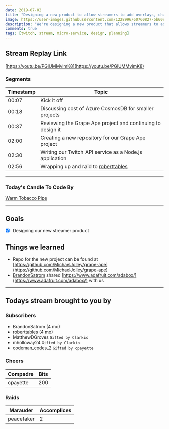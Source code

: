 ```yaml
---
date: 2019-07-02 
title: "Designing a new product to allow streamers to add overlays, chat-bot and other functionality to their stream. "
image: https://user-images.githubusercontent.com/1228996/60760827-5b60e900-a001-11e9-8f87-4240cb9bd147.png
description: "We're designing a new product that allows streamers to add overlays, chat-bot and other functionality.  We spent most of the day designing what micro-services we will need."
comments: true
tags: [twitch, stream, micro-service, design, planning]
---
```


## Stream Replay Link

[https://youtu.be/PGlUMMvimK8](https://youtu.be/PGlUMMvimK8)

<!--more-->

### Segments

| Timestamp | Topic                                                                     |
| ---       | ---                                                                       |
| 00:07     | Kick it off                                                               |
| 00:18     | Discussing cost of Azure CosmosDB for smaller projects                    |
| 00:37     | Reviewing the Grape Ape project and continuing to design it               |
| 02:00     | Creating a new repository for our Grape Ape project                       |
| 02:30     | Writing our Twitch API service as a Node.js application                   |
| 02:56     | Wrapping up and raid to [roberttables](https://twitch.tv./roberttables)   |

---

### Today's Candle To Code By

[Warm Tobacco Pipe](https://amzn.to/2GSsMxX)

---

## Goals

- [x] Designing our new streamer product

## Things we learned

- Repo for the new project can be found at [https://github.com/MichaelJolley/grape-ape](https://github.com/MichaelJolley/grape-ape)
- [BrandonSatrom]() shared [https://www.adafruit.com/adabox/](https://www.adafruit.com/adabox/) with us

---

## Todays stream brought to you by

### Subscribers

- BrandonSatrom (4 mo)
- roberttables (4 mo)
- MatthewDGroves `Gifted by Clarkio`
- mholloway24 `Gifted by Clarkio`
- codeman_codes_2 `Gifted by cpayette`

### Cheers

| Compadre      | Bits      |
| ---           | ---       |
| cpayette      | 200       |

### Raids

| Marauder      | Accomplices   |
| ---           | ---           |
| peacefaker    | 2             |
